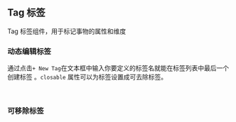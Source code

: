 <div class="demo-header">
<p class="overviewicon">
  <span class="wapi-form-tag"/>
</p>

## Tag 标签

<nova-uxlink widget-name="Tag"></nova-uxlink>

Tag 标签组件，用于标记事物的属性和维度
</div>

### 动态编辑标签

通过点击`+ New Tag`在文本框中输入你要定义的标签名就能在标签列表中最后一个创建标签 。`closable` 属性可以为标签设置成可去除标签。

<nova-demo-view link="tag/create"></nova-demo-view>

<br>

### 可移除标签

<nova-demo-view link="tag/closeable"></nova-demo-view>

<br>
